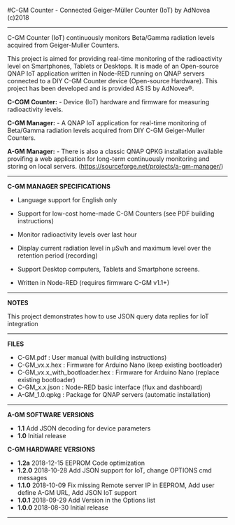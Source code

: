 
#C-GM Counter - Connected Geiger-Müller Counter (IoT)
by AdNovea (c)2018

**************************************************************************************
C-GM Counter (IoT) continuously monitors Beta/Gamma radiation levels acquired from Geiger-Muller Counters.

This project is aimed for providing real-time monitoring of the radioactivity level on Smartphones, Tablets or Desktops. It is made of an Open-source QNAP IoT application written in Node-RED running on QNAP servers connected to a DIY C-GM Counter device (Open-source Hardware). This project has been developed and is provided AS IS by AdNovea®.

**C-CGM Counter:** - Device (IoT) hardware and firmware for measuring radioactivity levels.

**C-GM Manager:** - A QNAP IoT application for real-time monitoring of Beta/Gamma radiation levels acquired from DIY C-GM Geiger-Muller Counters.

**A-GM Manager:** - There is also a classic QNAP QPKG installation available provifing a web application for long-term continuously monitoring and storing on local servers. (https://sourceforge.net/projects/a-gm-manager/)

**************************************************************************************
  
 
**C-GM MANAGER SPECIFICATIONS**

 - 	Language support for English only
 - 	Support for low-cost home-made C-GM Counters (see PDF building instructions)
 - 	Monitor radioactivity levels over last hour
 - 	Display current radiation level in µSv/h and maximum level over the retention period (recording)
 - 	Support Desktop computers, Tablets and Smartphone screens.

 -  Written in Node-RED (requires firmware C-GM v1.1+)

 **************************************************************************************


**NOTES**

This project demonstrates how to use JSON query data replies for IoT integration


 **************************************************************************************


**FILES**

 -  C-GM.pdf      : User manual (with building instructions)
 -  C-GM_vx.x.hex  : Firmware for Arduino Nano (keep existing bootloader)
 -  C-GM_vx.x_with_bootloader.hex : Firmware for Arduino Nano (replace existing bootloader)
 -  C-GM_x.x.json : Node-RED basic interface (flux and dashboard)
 -  A-GM_1.0.qpkg : Package for QNAP servers (automatic installation)

 **************************************************************************************


**A-GM SOFTWARE VERSIONS**

 -  **1.1** Add JSON decoding for device parameters
 -  **1.0** Initial release

**C-GM HARDWARE VERSIONS**

 -  **1.2a**  2018-12-15  EEPROM Code optimization
 -  **1.2.0** 2018-10-28  Add JSON support for IoT, change OPTIONS cmd messages
 -  **1.1.0** 2018-10-09  Fix missing Remote server IP in EEPROM, Add user define A-GM URL, Add JSON IoT support
 -  **1.0.1** 2018-09-29  Add Version in the Options list
 -  **1.0.0** 2018-08-30  Initial release


**************************************************************************************